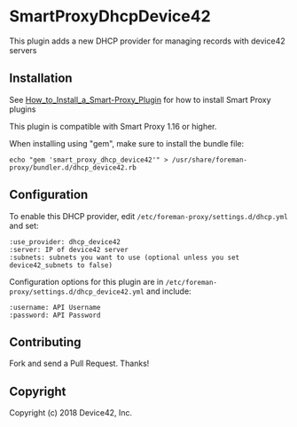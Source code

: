 # SmartProxyDhcpDevice42

This plugin adds a new DHCP provider for managing records with device42 servers

## Installation

See [How_to_Install_a_Smart-Proxy_Plugin](http://projects.theforeman.org/projects/foreman/wiki/How_to_Install_a_Smart-Proxy_Plugin)
for how to install Smart Proxy plugins

This plugin is compatible with Smart Proxy 1.16 or higher.

When installing using "gem", make sure to install the bundle file:

    echo "gem 'smart_proxy_dhcp_device42'" > /usr/share/foreman-proxy/bundler.d/dhcp_device42.rb

## Configuration

To enable this DHCP provider, edit `/etc/foreman-proxy/settings.d/dhcp.yml` and set:

    :use_provider: dhcp_device42
    :server: IP of device42 server
    :subnets: subnets you want to use (optional unless you set device42_subnets to false)

Configuration options for this plugin are in `/etc/foreman-proxy/settings.d/dhcp_device42.yml` and include:

    :username: API Username
    :password: API Password

## Contributing

Fork and send a Pull Request. Thanks!

## Copyright

Copyright (c) 2018 Device42, Inc.


